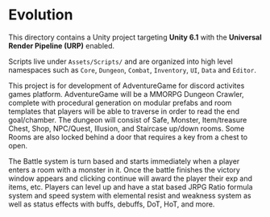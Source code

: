 # Evolution

This directory contains a Unity project targeting **Unity 6.1** with the **Universal Render Pipeline (URP)** enabled.

Scripts live under `Assets/Scripts/` and are organized into high level namespaces such as `Core`, `Dungeon`, `Combat`, `Inventory`, `UI`, `Data` and `Editor`.



This project is for development of AdventureGame for discord activites games platform. AdventureGame will be a MMORPG Dungeon Crawler, complete with procedural generation on modular prefabs and room templates that players will be able to traverse in order to read the end goal/chamber. The dungeon will consist of Safe, Monster, Item/treasure Chest, Shop, NPC/Quest, Illusion, and Staircase up/down rooms. Some Rooms are also locked behind a door that requires a key from a chest to open. 

The Battle system is turn based and starts immediately when a player enters a room with a monster in it. Once the battle finishes the victory window appears and clicking continue will award the player their exp and items, etc. Players can level up and have a stat based JRPG Ratio formula system and speed system with elemental resist and weakness system as well as status effects with buffs, debuffs, DoT, HoT, and more.
